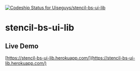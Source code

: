 [ ![Codeship Status for Uiseguys/stencil-bs-ui-lib](https://app.codeship.com/projects/b8adcf50-efd3-0135-29cf-36953f8eb488/status?branch=master)](https://app.codeship.com/projects/271184)

# stencil-bs-ui-lib

## Live Demo
[https://stencil-bs-ui-lib.herokuapp.com/](https://stencil-bs-ui-lib.herokuapp.com/)

